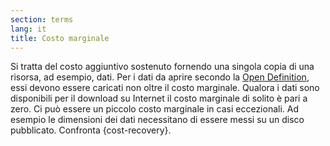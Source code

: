 ```yaml
---
section: terms
lang: it
title: Costo marginale
---
```

Si tratta del costo aggiuntivo sostenuto fornendo una singola copia di una risorsa, ad esempio, dati. Per i dati da aprire secondo la [Open Definition](../open-definition/), essi devono essere caricati non oltre il costo marginale. Qualora i dati sono disponibili per il download su Internet il costo marginale di solito è pari a zero. Ci può essere un piccolo costo marginale in casi eccezionali. Ad esempio le dimensioni dei dati necessitano di essere messi su un disco pubblicato. Confronta {cost-recovery}.
